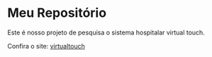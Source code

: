 # Meu Repositório

Este é nosso projeto de pesquisa o sistema hospitalar virtual touch.

Confira o site: [virtualtouch](https://virtual-touch.onrender.com/)
